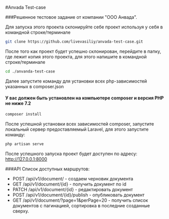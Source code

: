 #Anvada Test-case

###Решенное тестовое задание от компании "ООО Анвада".

Для запуска этого проекта склонируйте себе проект используя у себя в командной строке/терминале
```bash
git clone https://github.com/livevasiliy/anvada-test-case.git
```

После того как проект будет успешно склонирован, перейдите в папку, где лежит копия этого проекта, для этого напишите 
в командной строке/терминале 
```bash
cd ./anvanda-test-case
```
Далее запустите команду для установки всех php-зависимостей указанных в composer.json 

#### У вас должен быть установлен на компьютере composer и версия PHP не ниже 7.2
```bash
composer install
```

После успешной установки всех зависимостей composer, запустите локальный сервер предоставляемый Laravel, 
для этого запустите команду:
```bash
php artisan serve
``` 

После успешного запуска проект будет доступен по адресу: http://127.0.0.1:8000

###API
Список доступных маршрутов:
- POST /api/v1/document/ - создаем черновик документа
- GET /api/v1/document/{id} - получить документ по id
- PATCH /api/v1/document/{id} - редактировать документ
- POST /api/v1/document/{id}/publish - опубликовать документ
- GET /api/v1/document/?page=1&perPage=20 - получить список документов с
пагинацией, сортировка в последние созданные сверху. 
